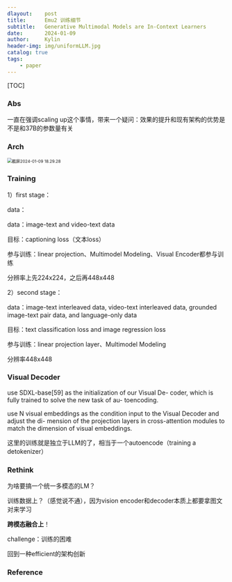 ```yaml
---
dlayout:    post
title:      Emu2 训练细节
subtitle:   Generative Multimodal Models are In-Context Learners
date:       2024-01-09
author:     Kylin
header-img: img/uniformLLM.jpg
catalog: true
tags:
    - paper
---
```




[TOC]



### Abs

一直在强调scaling up这个事情，带来一个疑问：效果的提升和现有架构的优势是不是和37B的参数量有关



### Arch

<img src="http://kylinhub.oss-cn-shanghai.aliyuncs.com/uPic/20240109182959.png" alt="截屏2024-01-09 18.29.28" style="zoom:67%;" />



### Training

1）first stage：

data：

data：image-text and video-text data

目标：captioning loss（文本loss）

参与训练：linear projection、Multimodel Modeling、Visual Encoder都参与训练

分辨率上先224x224，之后再448x448

2）second stage：

data：image-text interleaved data, video-text interleaved data, grounded image-text pair data, and language-only data

目标：text classification loss and image regression loss

参与训练：linear projection layer、Multimodel Modeling

分辨率448x448



### Visual Decoder

use SDXL-base[59] as the initialization of our Visual De- coder, which is fully trained to solve the new task of au- toencoding.

use N visual embeddings as the condition input to the Visual Decoder and adjust the di- mension of the projection layers in cross-attention modules to match the dimension of visual embeddings.

这里的训练就是独立于LLM的了，相当于一个autoencode（training a detokenizer）



### Rethink

为啥要搞一个统一多模态的LM？

训练数据上？（感觉说不通），因为vision encoder和decoder本质上都要拿图文对来学习

**跨模态融合上**！

challenge：训练的困难

回到一种efficient的架构创新



### Reference

[^1]: Sun, Quan, et al. "Generative Multimodal Models are In-Context Learners." *arXiv preprint arXiv:2312.13286* (2023).

